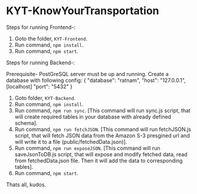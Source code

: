 # KYT-KnowYourTransportation

Steps for running Frontend-:
1) Goto the folder, `KYT-Frontend`.
2) Run command, `npm install`.
3) Run command, `npm start`.


Steps for running Backend-:

Prerequisite- PostGreSQL server must be up and running. Create a database with following config:
                {
                    "database": "ratnam",
                    "host": "127.0.0.1", [localhost]
                    "port": "5432"
                }

1) Goto folder, `KYT-Backend`.
2) Run command, `npm install`.
3) Run command, `npm run sync`. [This command will run sync.js script, that will create required tables in your database with already defined schema].
4) Run command, `npm run fetchJSON`. [This command will run fetchJSON.js script, that will fetch JSON data from the Amazon S-3 presgined url and will write it to a file (public/fetchedData.json)].
5) Run command, `npm run exposeJSON`. [This command will run saveJsonToDB.js script, that will expose and modify fetched data, read from fetchedData.json file. Then it will add the data to corresponding tables].
6) Run command, `npm start`.

Thats all, kudos.
